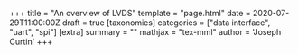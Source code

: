 +++
title = "An overview of LVDS"
template = "page.html"
date = 2020-07-29T11:00:00Z
draft = true
[taxonomies]
categories = ["data interface", "uart", "spi"]
[extra]
summary = ""
mathjax = "tex-mml"
author = 'Joseph Curtin'
+++